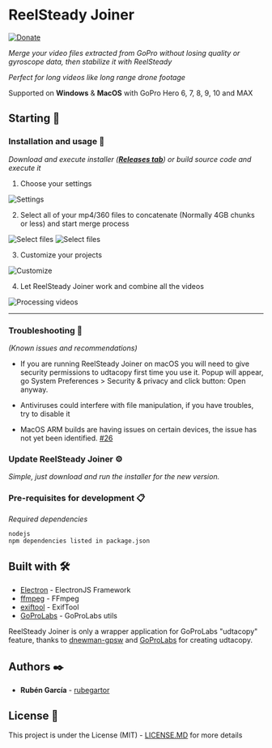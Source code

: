 # ReelSteady Joiner

[![Donate](https://img.shields.io/badge/Donate-PayPal-green.svg)](https://www.paypal.com/donate?hosted_button_id=P9JH3CF5DHEJW)

_Merge your video files extracted from GoPro without losing quality or gyroscope data, then stabilize it with ReelSteady_

_Perfect for long videos like long range drone footage_

Supported on **Windows** & **MacOS** with GoPro Hero 6, 7, 8, 9, 10 and MAX

## Starting 🚀

### Installation and usage 🔧

_Download and execute installer (**[Releases tab](https://github.com/rubegartor/ReelSteady-Joiner/releases)**) or build source code and execute it_

1. Choose your settings

![Settings](https://i.imgur.com/A3vTKBF.png)

2. Select all of your mp4/360 files to concatenate (Normally 4GB chunks or less) and start merge process

![Select files](https://i.imgur.com/na3SE7l.png)
![Select files](https://i.imgur.com/zMIcsCo.png)

3. Customize your projects

![Customize](https://i.imgur.com/wdao3Gz.png)

4. Let ReelSteady Joiner work and combine all the videos

![Processing videos](https://i.imgur.com/Gjawlv7.png)

---

### Troubleshooting 🔎
_(Known issues and recommendations)_

- If you are running ReelSteady Joiner on macOS you will need to give security permissions to udtacopy first time you use it.
  Popup will appear, go System Preferences > Security & privacy and click button: Open anyway.

- Antiviruses could interfere with file manipulation, if you have troubles, try to disable it

- MacOS ARM builds are having issues on certain devices, the issue has not yet been identified. [#26](https://github.com/rubegartor/ReelSteady-Joiner/issues/26)

### Update ReelSteady Joiner ⚙️

_Simple, just download and run the installer for the new version._

### Pre-requisites for development 📋

_Required dependencies_

```
nodejs
npm dependencies listed in package.json
```

## Built with 🛠️

* [Electron](https://www.electronjs.org/) - ElectronJS Framework
* [ffmpeg](http://ffmpeg.org/) - FFmpeg
* [exiftool](https://exiftool.org/) - ExifTool
* [GoProLabs](https://gopro.github.io/labs/) - GoProLabs utils

ReelSteady Joiner is only a wrapper application for GoProLabs "udtacopy" feature, thanks to [dnewman-gpsw](https://github.com/dnewman-gpsw) and [GoProLabs](https://github.com/gopro/labs) for creating udtacopy.

## Authors ✒️

* **Rubén García** - [rubegartor](https://github.com/rubegartor)

## License 📄

This project is under the License (MIT) - [LICENSE.MD](LICENSE.MD) for more details
